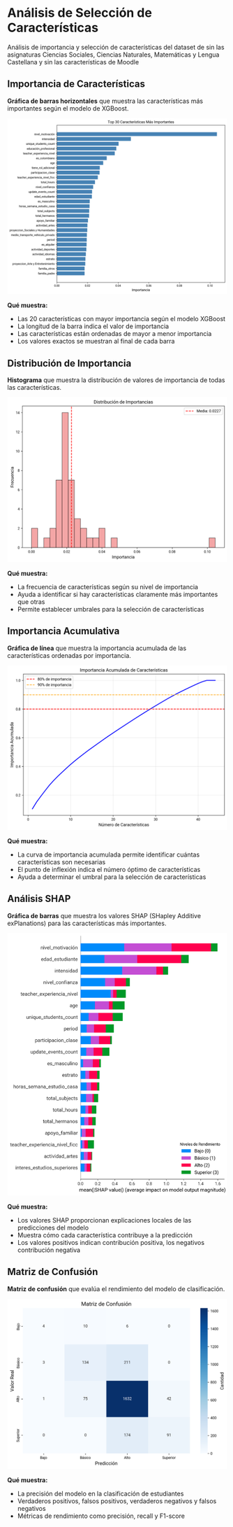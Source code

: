 # Análisis de Selección de Características

Análisis de importancia y selección de características del dataset de sin las asignaturas Ciencias Sociales, Ciencias Naturales, Matemáticas y Lengua Castellana y sin las características de Moodle

## Importancia de Características
**Gráfica de barras horizontales** que muestra las características más importantes según el modelo de XGBoost.

![Top Features](top_features.png)

**Qué muestra:**
- Las 20 características con mayor importancia según el modelo XGBoost
- La longitud de la barra indica el valor de importancia
- Las características están ordenadas de mayor a menor importancia
- Los valores exactos se muestran al final de cada barra

## Distribución de Importancia
**Histograma** que muestra la distribución de valores de importancia de todas las características.

![Distribución de Importancia](importance_distribution.png)

**Qué muestra:**
- La frecuencia de características según su nivel de importancia
- Ayuda a identificar si hay características claramente más importantes que otras
- Permite establecer umbrales para la selección de características

## Importancia Acumulativa
**Gráfica de línea** que muestra la importancia acumulada de las características ordenadas por importancia.

![Importancia Acumulativa](cumulative_importance.png)

**Qué muestra:**
- La curva de importancia acumulada permite identificar cuántas características son necesarias
- El punto de inflexión indica el número óptimo de características
- Ayuda a determinar el umbral para la selección de características

## Análisis SHAP
**Gráfica de barras** que muestra los valores SHAP (SHapley Additive exPlanations) para las características más importantes.

![Análisis SHAP](shap_bar_plot.png)

**Qué muestra:**
- Los valores SHAP proporcionan explicaciones locales de las predicciones del modelo
- Muestra cómo cada característica contribuye a la predicción
- Los valores positivos indican contribución positiva, los negativos contribución negativa

## Matriz de Confusión
**Matriz de confusión** que evalúa el rendimiento del modelo de clasificación.

![Matriz de Confusión](confusion_matrix.png)

**Qué muestra:**
- La precisión del modelo en la clasificación de estudiantes
- Verdaderos positivos, falsos positivos, verdaderos negativos y falsos negativos
- Métricas de rendimiento como precisión, recall y F1-score